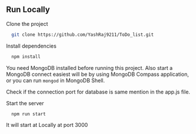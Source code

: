 
## Run Locally

Clone the project

```bash
  git clone https://github.com/YashRaj9211/ToDo_list.git
```


Install dependencies

```bash
  npm install
```

You need MongoDB installed before running this project.
Also start a MongoDB connect easiest will be by using MongoDB Compass application, or you can run `mongod` in MongoDB Shell.

Check if the connection port for database is same mention in the app.js file.

Start the server

```bash
  npm run start
```

It will start at Locally at port 3000

